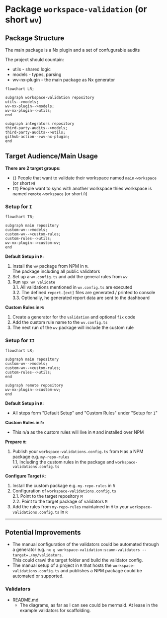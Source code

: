 # Package `workspace-validation` (or short `wv`)

## Package Structure

The main package is a Nx plugin and a set of confugurable audits 

The project should countain:
- utils - shared logic
- models - types, parsing
- wv-nx-plugin - the main package as Nx generator

```mermaid
flowchart LR;
  
subgraph workspace-validation repository
utils-->models;
wv-nx-plugin-->models;
wv-nx-plugin-->utils;
end

subgraph integrators repository
third-party-audits-->models;
third-party-audits-->utils;
github-action-->wv-nx-plugin;
end
```


## Target Audience/Main Usage

**There are 2 target groups:**
- `I`) People that want to validate their workspace named `main-workspace` (or short `M`)
- `II`) People want to sync with another workspace thies workspace is named `remote-workspace` (or short `R`)

### Setup for `I`

```mermaid
flowchart TB;
  
subgraph main repository
custom-wv-->models;
custom-wv-->custom-rules;
custom-rules-->utils;
wv-nx-plugin-->custom-wv;
end
```

**Default Setup in `M`:**  
1. Install the `wv` package from NPM in `M`.  
   The package including all public validators
2. Set up a `wv.config.ts` and add the general rules from `wv`
3. Run  `npx wv validate`  
3.1. All validations mentioned in `wv.config.ts` are executed   
3.2. The defined `report.[ext]` files are generated / printed to console 
3.3. Optionally, he generated report data are sent to the dashboard

**Custom Rules in `M`:**  
1. Create a generator for the `validation` and optional `fix` code
2. Add the custom rule name to the `wv.config.ts`
3. The next run of the `wv` package will include the custom rule

### Setup for `II`

```mermaid
flowchart LR;
  
subgraph main repository
custom-wv-->models;
custom-wv-->custom-rules;
custom-rules-->utils;
end

subgraph remote repository
wv-nx-plugin-->custom-wv;
end
```

**Default Setup in `R`:**
- All steps form "Default Setup" and "Custom Rules" under "Setup for `I`"

**Custom Rules in `R`:**
- This n/a as the custom rules will live in `M` and installed over NPM

**Prepare `M`:**
1. Publish your `workspace-validations.config.ts` from `M` as a NPM package e.g. `my-repo-rules`   
1.1. Including the custom rules in the package and `workspace-validations.config.ts`

**Configure Target `R`:**  
1. Install the custom package e.g. `my-repo-rules` in `R`
2. Configuration of `workspace-validations.config.ts`  
2.1. Point to the target repository `M`  
2.2. Point to the target package of validators `M`  
3. Add the rules from `my-repo-rules` maintained in `M` to your `workspace-validations.config.ts` in `R`


--- 


## Potential Improvements

- The manual configuration of the validators could be automated through a generator e.g. `nx g workspace-validation:scann-validators --target=./my/validators`.  
  This could crawl the target folder and build the validator config.  
- The manual setup of a project in `R` that hosts the `workspace-validations.config.ts` and publishes a NPM package could be automated or supported.
 
### Validators
- README.md
  - The diagrams, as far as I can see could be mermaid. At lease in the example validators for scaffolding.
